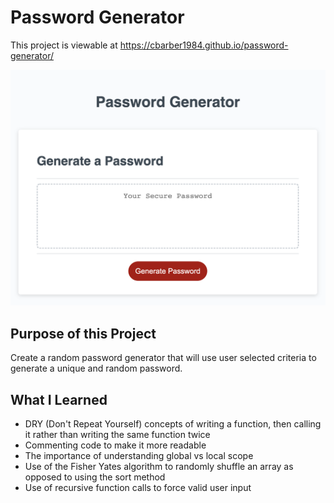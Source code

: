 # Password Generator 
This project is viewable at <https://cbarber1984.github.io/password-generator/>

![Screenshot of password generator](./password_generator_screenshot.png)

## Purpose of this Project
Create a random password generator that will use user selected criteria to generate a unique and random password.

## What I Learned
- DRY (Don't Repeat Yourself) concepts of writing a function, then calling it rather than writing the same function twice
- Commenting code to make it more readable
- The importance of understanding global vs local scope
- Use of the Fisher Yates algorithm to randomly shuffle an array as opposed to using the sort method
- Use of recursive function calls to force valid user input


